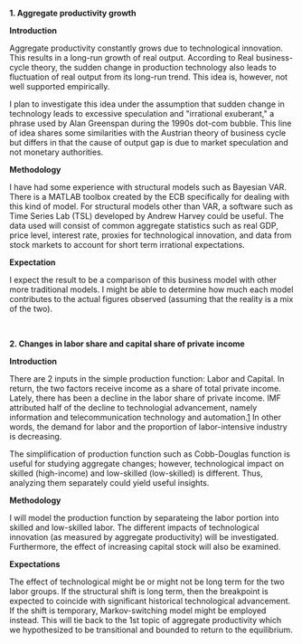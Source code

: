 **1. Aggregate productivity growth**

**Introduction**
  
Aggregate productivity constantly grows due to technological innovation. This results in a long-run growth of real output. According to Real business-cycle theory, the sudden change in production technology also leads to fluctuation of real output from its long-run trend. This idea is, however, not well supported empirically.
  
I plan to investigate this idea under the assumption that sudden change in technology leads to excessive speculation and "irrational exuberant," a phrase used by Alan Greenspan during the 1990s dot-com bubble. This line of idea shares some similarities with the Austrian theory of business cycle but differs in that the cause of output gap is due to market speculation and not monetary authorities.

**Methodology**

I have had some experience with structural models such as Bayesian VAR. There is a MATLAB toolbox created by the ECB specifically for dealing with this kind of model. For structural models other than VAR, a software such as Time Series Lab (TSL) developed by Andrew Harvey could be useful. The data used will consist of common aggregate statistics such as real GDP, price level, interest rate, proxies for technological innovation, and data from stock markets to account for short term irrational expectations.

**Expectation**

I expect the result to be a comparison of this business model with other more traditional models. I might be able to determine how much each model contributes to the actual figures observed (assuming that the reality is a mix of the two). 

<br/>
   
**2. Changes in labor share and capital share of private income**

**Introduction**

There are 2 inputs in the simple production function: Labor and Capital. In return, the two factors receive income as a share of total private income. Lately, there has been a decline in the labor share of private income. IMF attributed half of the decline to technologial advancement, namely information and telecommunication technology and automation.[1](https://www.imf.org/en/Blogs/Articles/2017/04/12/drivers-of-declining-labor-share-of-income) In other words, the demand for labor and the proportion of labor-intensive industry is decreasing.

The simplification of production function such as Cobb-Douglas function is useful for studying aggregate changes; however, technological impact on skilled (high-income) and low-skilled (low-skilled) is different. Thus, analyzing them separately could yield useful insights.

**Methodology**

I will model the production function by separateing the labor portion into skilled and low-skilled labor. The different impacts of technological innovation (as measured by aggregate productivity) will be investigated. Furthermore, the effect of increasing capital stock will also be examined.

**Expectations**

The effect of technological might be or might not be long term for the two labor groups. If the structural shift is long term, then the breakpoint is expected to coincide with significant historical technological advancement. If the shift is temporary, Markov-switching model might be employed instead. This will tie back to the 1st topic of aggregate productivity which we hypothesized to be transitional and bounded to return to the equilibrium.
